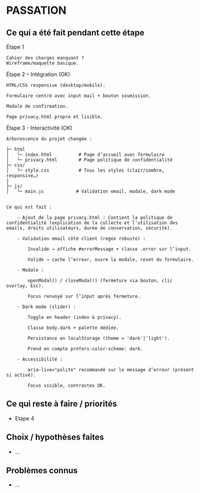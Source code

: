 # PASSATION

## Ce qui a été fait pendant cette étape
Étape 1 

    Cahier des charges manquant ? 
    Wireframe/maquette basique.

Étape 2 – Intégration (OK)

    HTML/CSS responsive (desktop/mobile).

    Formulaire centré avec input mail + bouton soumission.

    Modale de confirmation.

    Page privacy.html propre et lisible.

Étape 3 - Interactivité (OK)

    Arborescence du projet changée : 

    ├─ html
    │   └─ index.html          # Page d’accueil avec formulaire
    │   └─ privacy.html        # Page politique de confidentialité
    ├─ css/
    │   └─ style.css           # Tous les styles (clair/sombre, responsive…)
    │ 
    ├─ js/
    │   └─ main.js            # Validation email, modale, dark mode


    Ce qui est fait : 

        - Ajout de la page privacy.html : Contient la politique de confidentialité (explication de la collecte et l’utilisation des emails, droits utilisateurs, durée de conservation, sécurité).

        - Validation email côté client (regex robuste) :

            Invalide → affiche #errorMessage + classe .error sur l’input.

            Valide → cache l’erreur, ouvre la modale, reset du formulaire.

        - Modale :

            openModal() / closeModal() (fermeture via bouton, clic overlay, Esc).

            Focus renvoyé sur l’input après fermeture.

        - Dark mode (slider) :

            Toggle en header (index & privacy).

            Classe body.dark + palette dédiée.

            Persistance en localStorage (theme = 'dark'|'light').

            Prend en compte prefers-color-scheme: dark.

        - Accessibilité :

            aria-live="polite" recommandé sur le message d’erreur (présent si activé).

            Focus visible, contrastes OK.

## Ce qui reste à faire / priorités
- Etape 4

## Choix / hypothèses faites
- …

## Problèmes connus
- …
